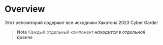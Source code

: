 # Overview 

Этот репозиторий содержит все исходники Хакатона 2023 Cyber Garder 

> **Note** Каждый отдельный компонент ***находится в отдельной бренче***
